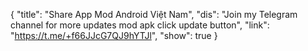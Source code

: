 {
  "title": "Share App Mod Android Việt Nam",
  "dis": "Join my Telegram channel for more updates mod apk click update button",
  "link": "https://t.me/+f66JJcG7QJ9hYTJl",
  "show": true
}
